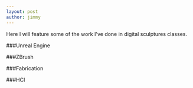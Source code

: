 ```yaml
---
layout: post
author: jimmy
---
```


Here I will feature some of the work I've done in digital sculptures classes.

###Unreal Engine


###ZBrush


###Fabrication


###HCI